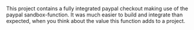 This project contains a fully integrated paypal checkout making use of the paypal sandbox-function. It was much easier to build and integrate than expected, when you think about
the value this function adds to a project.
